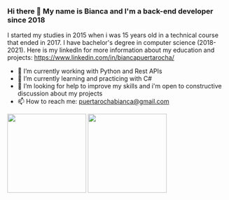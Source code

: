 ### Hi there 👋 My name is Bianca and I'm a back-end developer since 2018

I started my studies in 2015 when i was 15 years old in a technical course that ended in 2017. I have bachelor's degree in computer science (2018-2021).
Here is my linkedIn for more information about my education and projects: https://www.linkedin.com/in/biancapuertarocha/

- 🔭 I’m currently working with Python and Rest APIs
- 🌱 I’m currently learning and practicing with C#
- 🤔 I’m looking for help to improve my skills and i'm open to constructive discussion about my projects
- 📫 How to reach me: puertarochabianca@gmail.com

<div>
  <img height="180em" src="https://github-readme-stats.vercel.app/api?username=BiancaPuertaRocha&show_icons=true&theme=dark&include_all_commits=true&count_private=true">
  <img height="180em" src="https://github-readme-stats.vercel.app/api/top-langs/?username=BiancaPuertaRocha&layout=compact&theme=dark">
</div>
